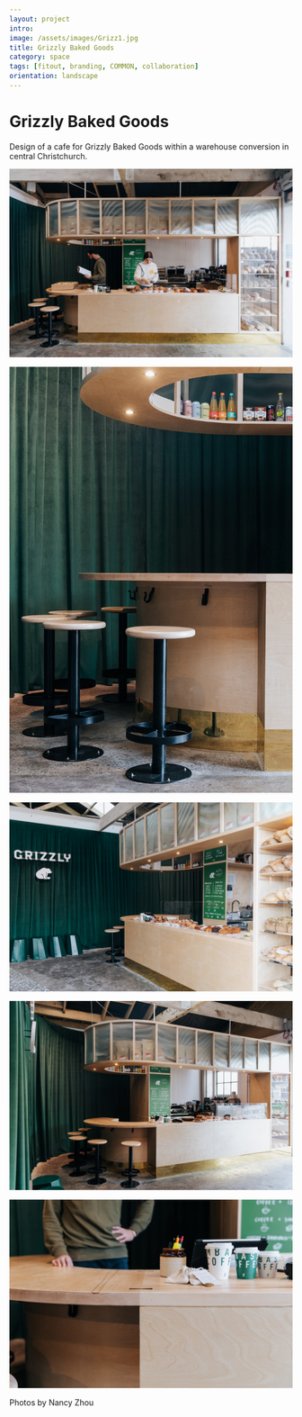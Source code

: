```yaml
---
layout: project
intro: 
image: /assets/images/Grizz1.jpg
title: Grizzly Baked Goods
category: space
tags: [fitout, branding, COMMON, collaboration]
orientation: landscape
---
```


# Grizzly Baked Goods

Design of a cafe for Grizzly Baked Goods within a warehouse conversion in central Christchurch.

![](/assets/images/Grizz1.jpg)

![](/assets/images/Grizz2.jpg)

![](/assets/images/Grizz3.jpg)

![](/assets/images/Grizz4.jpg)

![](/assets/images/Grizz5.jpg)

Photos by Nancy Zhou

